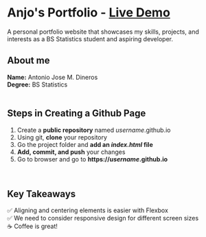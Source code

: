 # Anjo's Portfolio - **[Live Demo](https://cmsc-100-2s-ay2024-2025.github.io/exer-01-html-and-css-banjojoj/)**  
A personal portfolio website that showcases my skills, projects, and interests as a BS Statistics student and aspiring developer.  

## About me

**Name:** Antonio Jose M. Dineros  
**Degree:** BS Statistics  
<br>

## Steps in Creating a Github Page
1. Create a **public repository** named *username*.github.io
2. Using git, **clone** your repository
3. Go the project folder and **add an *index.html* file**
4. **Add, commit, and push** your changes
5. Go to browser and go to **https://*username*.github.io**
<br>

## Key Takeaways  
✅ Aligning and centering elements is easier with Flexbox  
✅ We need to consider responsive design for different screen sizes  
☕ Coffee is great!  
